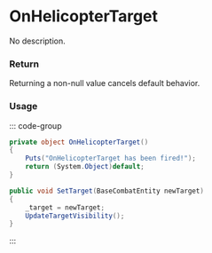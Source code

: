 <Badge type="danger" text="Carbon Compatible"/><Badge type="warning" text="Oxide Compatible"/>
# OnHelicopterTarget
No description.
### Return
Returning a non-null value cancels default behavior.

### Usage
::: code-group
```csharp [Example]
private object OnHelicopterTarget()
{
	Puts("OnHelicopterTarget has been fired!");
	return (System.Object)default;
}
```
```csharp [Source — Assembly-CSharp @ HelicopterTurret]
public void SetTarget(BaseCombatEntity newTarget)
{
	_target = newTarget;
	UpdateTargetVisibility();
}

```
:::
